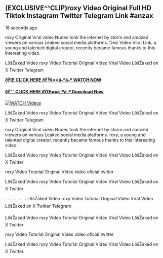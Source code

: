 ## (EXCLUSIVE^^CLIP)roxy Video Original Full HD Tiktok Instagram Twitter Telegram Link #anzax

18 seconds ago

roxy Original Viral video Nudes took the internet by storm and amazed viewers on various Leaked social media platforms. Desi Video Viral Link, a young and talented digital creator, recently became famous thanks to this interesting video.

LðšŽaked Video roxy Video Tutorial Original Video Viral Video LðšŽaked on X Twitter Telegram

**[ðŸŒ CLICK HERE ðŸŸ¢==â–ºâ–º WATCH NOW](https://clips-mediaa.blogspot.com/2025/02/video-viral-download.html)**

**[ðŸ”´ CLICK HERE ðŸŒ==â–ºâ–º Download Now](https://clips-mediaa.blogspot.com/2025/02/video-viral-download.html)**

[![WATCH Videos](https://i.imgur.com/dJHk4Zq.gif)](https://clips-mediaa.blogspot.com/2025/02/video-viral-download.html)

LðšŽaked Video roxy Video Tutorial Original Video Viral Video LðšŽaked on X Twitter Telegram

roxy Original Viral video Nudes took the internet by storm and amazed viewers on various Leaked social media platforms. roxy, a young and talented digital creator, recently became famous thanks to this interesting video.

LðšŽaked Video roxy Video Tutorial Original Video Viral Video LðšŽaked on X Twitter

roxy Video Tutorial Original Video video oficial twitter

LðšŽaked Video roxy Video Tutorial Original Video Viral Video LðšŽaked on X Twitter

. . . . . . . . . LðšŽaked Video roxy Video Tutorial Original Video Viral Video LðšŽaked on X Twitter Telegram

LðšŽaked Video roxy Video Tutorial Original Video Viral Video LðšŽaked on X Twitter

roxy Video Tutorial Original Video video oficial twitter

LðšŽaked Video roxy Video Tutorial Original Video Viral Video LðšŽaked on X Twitter.